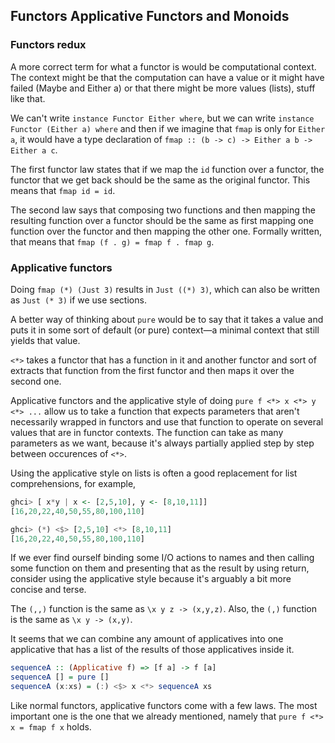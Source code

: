 ## Functors Applicative Functors and Monoids
### Functors redux
A more correct term for what a functor is would be computational context. The context might be that the computation can have a value or it might have failed (Maybe and Either a) or that there might be more values (lists), stuff like that.

We can't write `instance Functor Either where`, but we can write `instance Functor (Either a) where` and then if we imagine that `fmap` is only for `Either a`, it would have a type declaration of `fmap :: (b -> c) -> Either a b -> Either a c`.

The first functor law states that if we map the `id` function over a functor, the functor that we get back should be the same as the original functor. This means that `fmap id = id`.

The second law says that composing two functions and then mapping the resulting function over a functor should be the same as first mapping one function over the functor and then mapping the other one. Formally written, that means that `fmap (f . g) = fmap f . fmap g`.

### Applicative functors
Doing `fmap (*) (Just 3)` results in `Just ((*) 3)`, which can also be written as `Just (* 3)` if we use sections.

A better way of thinking about `pure` would be to say that it takes a value and puts it in some sort of default (or pure) context—a minimal context that still yields that value.

 `<*>` takes a functor that has a function in it and another functor and sort of extracts that function from the first functor and then maps it over the second one.

 Applicative functors and the applicative style of doing `pure f <*> x <*> y <*> ...` allow us to take a function that expects parameters that aren't necessarily wrapped in functors and use that function to operate on several values that are in functor contexts. The function can take as many parameters as we want, because it's always partially applied step by step between occurences of `<*>`.

 Using the applicative style on lists is often a good replacement for list comprehensions, for example,
 ```Haskell
 ghci> [ x*y | x <- [2,5,10], y <- [8,10,11]]     
[16,20,22,40,50,55,80,100,110]

ghci> (*) <$> [2,5,10] <*> [8,10,11]  
[16,20,22,40,50,55,80,100,110]  
 ```

 If we ever find ourself binding some I/O actions to names and then calling some function on them and presenting that as the result by using return, consider using the applicative style because it's arguably a bit more concise and terse.

 The `(,,)` function is the same as `\x y z -> (x,y,z)`. Also, the `(,)` function is the same as `\x y -> (x,y)`.

 It seems that we can combine any amount of applicatives into one applicative that has a list of the results of those applicatives inside it.
 ```Haskell
sequenceA :: (Applicative f) => [f a] -> f [a]  
sequenceA [] = pure []  
sequenceA (x:xs) = (:) <$> x <*> sequenceA xs
 ```

 Like normal functors, applicative functors come with a few laws. The most important one is the one that we already mentioned, namely that `pure f <*> x = fmap f x` holds.